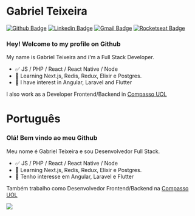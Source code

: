 
<!--
### Hi there 👋
**Gabriel-Teixeira/Gabriel-Teixeira** is a ✨ _special_ ✨ repository because its `README.md` (this file) appears on your GitHub profile.

Here are some ideas to get you started:

- 🔭 I’m currently working on ...
- 🌱 I’m currently learning ...
- 👯 I’m looking to collaborate on ...
- 🤔 I’m looking for help with ...
- 💬 Ask me about ...
- 📫 How to reach me: ...
- 😄 Pronouns: ...
- ⚡ Fun fact: ...
-->

# Gabriel Teixeira 

[![Github Badge](https://img.shields.io/badge/-Github-000?style=flat-square&logo=Github&logoColor=white&link=https://github.com/gabriel-nt)](https://github.com/gabriel-nt)
[![Linkedin Badge](https://img.shields.io/badge/-LinkedIn-blue?style=flat-square&logo=Linkedin&logoColor=white&link=https://www.linkedin.com/in/gabriel-nt/)](https://www.linkedin.com/in/gabriel-nt/)
[![Gmail Badge](https://img.shields.io/badge/-Gmail-c14438?style=flat-square&logo=Gmail&logoColor=white&link=mailto:gabrielnt.dev@gmail.com)](mailto:gabrielnt.dev@gmail.com)
[![Rocketseat Badge](https://img.shields.io/badge/Rocketseat-8257e5?style=flat-square&link=https://app.rocketseat.com.br/me/gabriel-nt)](https://app.rocketseat.com.br/me/gabriel-nt)

### Hey! Welcome to my profile on Github

My name is Gabriel Teixeira and i'm a Full Stack Developer.

- ✅ JS / PHP / React / React Native / Node
- 📕 Learning Next.js, Redis, Redux, Elixir e Postgres.
- 📖 I have interest in Angular, Laravel and Flutter

I also work as a Developer Frontend/Backend in [Compasso UOL](https://compasso.com.br/)

# Português
### Olá! Bem vindo ao meu Github

Meu nome é Gabriel Teixeira e sou Desenvolvedor Full Stack.

- ✅ JS / PHP / React / React Native / Node
- 📕 Learning Next.js, Redis, Redux, Elixir e Postgres.
- 📖 Tenho interesse em Angular, Laravel e Flutter

Também trabalho como Desenvolvedor Frontend/Backend na [Compasso UOL](https://compasso.com.br/)

<img src="https://github-readme-stats.vercel.app/api?username=gabriel-nt&theme=light&show_icons=true" />


